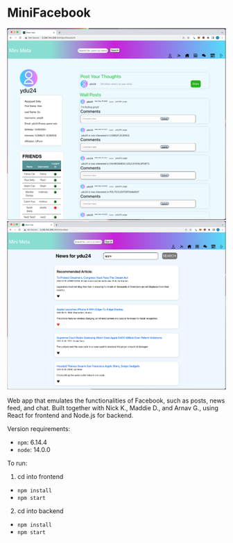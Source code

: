 # MiniFacebook

![Alt text](UI1.png?raw=true "Posts")
![Alt text](UI2.png?raw=true "Chat")

Web app that emulates the functionalities of Facebook, such as posts, news feed, and chat. Built together with Nick K., Maddie D., and Arnav G., using React for frontend and Node.js for backend.

Version requirements:
- `npm`: 6.14.4 
- `node`: 14.0.0

To run:
1. cd into frontend
  - `npm install`
  - `npm start`
2. cd into backend
  - `npm install`
  - `npm start`
